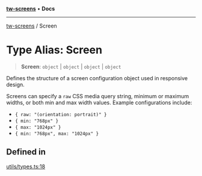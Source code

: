 [**tw-screens**](../README.md) • **Docs**

***

[tw-screens](../README.md) / Screen

# Type Alias: Screen

> **Screen**: `object` \| `object` \| `object` \| `object`

Defines the structure of a screen configuration object used in responsive design.

Screens can specify a `raw` CSS media query string, minimum or maximum widths, or
both min and max width values. Example configurations include:
- `{ raw: "(orientation: portrait)" }`
- `{ min: "768px" }`
- `{ max: "1024px" }`
- `{ min: "768px", max: "1024px" }`

## Defined in

[utils/types.ts:18](https://github.com/saoudi-h/tw-screens/blob/88fd7cb306de641c909967670d6d413d954f23c9/src/utils/types.ts#L18)
